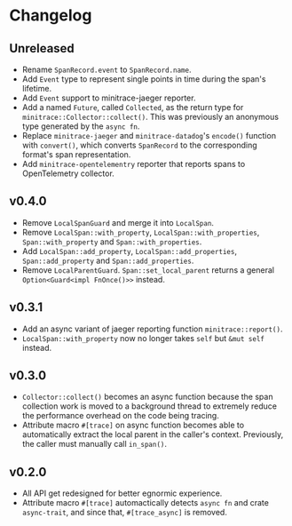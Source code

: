 # Changelog

## Unreleased

- Rename `SpanRecord.event` to `SpanRecord.name`.
- Add `Event` type to represent single points in time during the span's lifetime.
- Add `Event` support to minitrace-jaeger reporter.
- Add a named `Future`, called `Collected`, as the return type for
  `minitrace::Collector::collect()`. This was previously an anonymous type generated by the `async fn`.
- Replace `minitrace-jaeger` and `minitrace-datadog`'s `encode()` function with `convert()`,
  which converts `SpanRecord` to the corresponding format's span representation.
- Add `minitrace-opentelementry` reporter that reports spans to OpenTelemetry collector.

## v0.4.0

- Remove `LocalSpanGuard` and merge it into `LocalSpan`.
- Remove `LocalSpan::with_property`, `LocalSpan::with_properties`, `Span::with_property` and `Span::with_properties`.
- Add `LocalSpan::add_property`, `LocalSpan::add_properties`, `Span::add_property` and `Span::add_properties`.
- Remove `LocalParentGuard`. `Span::set_local_parent` returns a general `Option<Guard<impl FnOnce()>>` instead. 

## v0.3.1

- Add an async variant of jaeger reporting function `minitrace::report()`.
- `LocalSpan::with_property` now no longer takes `self` but `&mut self` instead.

## v0.3.0

- `Collector::collect()` becomes an async function because the span collection work is moved to a background thread to extremely reduce the performance overhead on the code being tracing.
- Attribute macro `#[trace]` on async function becomes able to automatically extract the local parent in the caller's context. Previously, the caller must manually call `in_span()`.

## v0.2.0

- All API get redesigned for better egnormic experience.
- Attribute macro `#[trace]` automactically detects `async fn` and crate `async-trait`, and since that, `#[trace_async]` is removed.
